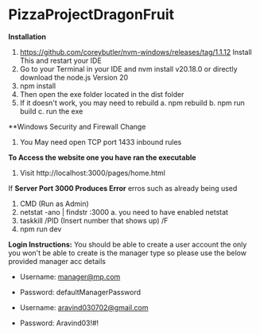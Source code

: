 # PizzaProjectDragonFruit

**Installation**
1. https://github.com/coreybutler/nvm-windows/releases/tag/1.1.12 Install This and restart your IDE
2. Go to your Terminal in your IDE and    nvm install v20.18.0 or directly download the node.js Version 20
3. npm install
4. Then open the exe folder located in the dist folder 
5. If it doesn't work, you may need to rebuild
    a. npm rebuild
    b. npm run build
    c. run the exe

**Windows Security and Firewall Change
1. You May need open TCP port 1433 inbound rules

**To Access the website one you have ran the executable**
1. Visit http://localhost:3000/pages/home.html

If **Server Port 3000 Produces Error** erros such as already being used
1. CMD (Run as Admin)
2. netstat -ano | findstr :3000
      a. you need to have enabled netstat
4. taskkill /PID (Insert number that shows up) /F
5. npm run dev



**Login Instructions:**
You should be able to create a user account
the only you won't be able to create is the manager type
so please use the below provided manager acc details

* Username: manager@mp.com
* Password: defaultManagerPassword

* Username: aravind030702@gmail.com
* Password: Aravind03!#!
